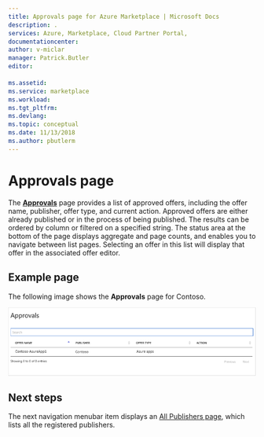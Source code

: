 ```yaml
---
title: Approvals page for Azure Marketplace | Microsoft Docs
description: .
services: Azure, Marketplace, Cloud Partner Portal, 
documentationcenter:
author: v-miclar
manager: Patrick.Butler  
editor:

ms.assetid: 
ms.service: marketplace
ms.workload: 
ms.tgt_pltfrm: 
ms.devlang: 
ms.topic: conceptual
ms.date: 11/13/2018
ms.author: pbutlerm
---
```


# Approvals page

The [**Approvals**](https://cloudpartner.azure.com/#approvals) page provides a list of approved offers, including the offer name, publisher, offer type, and current action.  Approved offers are either already published or in the process of being published.  The results can be ordered by column or filtered on a specified string.  The status area at the bottom of the page displays aggregate and page counts, and enables you to navigate between list pages.  Selecting an offer in this list will display that offer in the associated offer editor. 


## Example page

The following image shows the **Approvals** page for Contoso.

![Approved offers page](./media/approvals-page1.png)


## Next steps

The next navigation menubar item displays an [All Publishers page](./cpp-all-publishers-page.md), which lists all the registered publishers.
